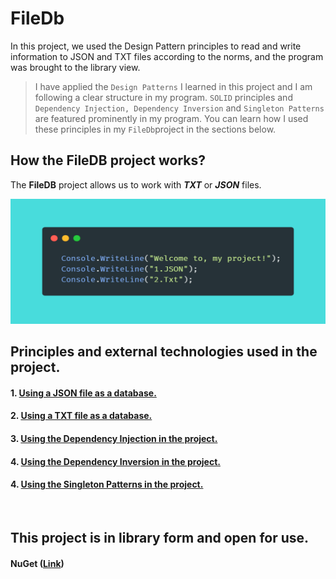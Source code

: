 # FileDb
In this project, we used the Design Pattern principles to read and write information to JSON and TXT files according to the norms, and the program was brought to the library view.
<br>

> I have applied the ``Design Patterns`` I learned in this project and I am following a clear structure in my program.
``SOLID`` principles and ``Dependency Injection, Dependency Inversion`` and ``Singleton Patterns`` are featured prominently
in my program. You can learn how I used these principles in my ``FileDb``project in the sections below.

## How the FileDB project works?
The **FileDB** project allows us to work with ***TXT*** or ***JSON*** files.
<br>

<img src="/Dacuments/Images/menu-first.png" width="600" height="200">
<br>

## **Principles and external technologies used in the project.**

#### 1. [Using a JSON file as a database.](https://github.com/AslanbekHasanov/FileDb/blob/main/Dacuments/DB/JsonFile.md) 
#### 2. [Using a TXT file as a database.](https://github.com/AslanbekHasanov/FileDb/blob/main/Dacuments/DB/TxtFile.md) 
#### 3. [Using the Dependency Injection in the project.](https://github.com/AslanbekHasanov/FileDb/blob/main/Dacuments/DesignPatterns/DependencyInjection.md) 
#### 4. [Using the Dependency Inversion in the project.](https://github.com/AslanbekHasanov/FileDb/blob/main/Dacuments/DesignPatterns/DependencyInversion.md) 
#### 4. [Using the Singleton Patterns in the project.](https://github.com/AslanbekHasanov/FileDb/blob/main/Dacuments/DesignPatterns/SingletonPatterns.md) 
<br>


## This project is in library form and open for use.
#### NuGet ([Link](#))
